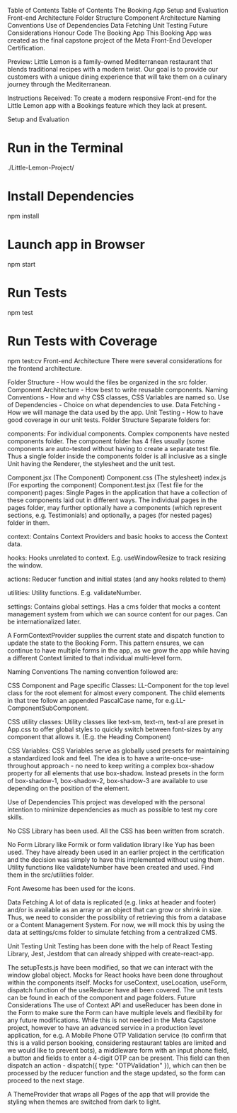 Table of Contents
Table of Contents
The Booking App
Setup and Evaluation
Front-end Architecture
Folder Structure
Component Architecture
Naming Conventions
Use of Dependencies
Data Fetching
Unit Testing
Future Considerations
Honour Code
The Booking App
This Booking App was created as the final capstone project of the Meta Front-End Developer Certification.

Preview: Little Lemon is a family-owned Mediterranean restaurant that blends traditional recipes with a modern twist. Our goal is to provide our customers with a unique dining experience that will take them on a culinary journey through the Mediterranean.

Instructions Received: To create a modern responsive Front-end for the Little Lemon app with a Bookings feature which they lack at present.

Setup and Evaluation
# Run in the Terminal
./Little-Lemon-Project/

# Install Dependencies
npm install

# Launch app in Browser
npm start

# Run Tests
npm test

# Run Tests with Coverage
npm test:cv
Front-end Architecture
There were several considerations for the frontend architecture.

Folder Structure - How would the files be organized in the src folder.
Component Architecture - How best to write reusable components.
Naming Conventions - How and why CSS classes, CSS Variables are named so.
Use of Dependencies - Choice on what dependencies to use.
Data Fetching - How we will manage the data used by the app.
Unit Testing - How to have good coverage in our unit tests.
Folder Structure
Separate folders for:

components: For individual components. Complex components have nested components folder. The component folder has 4 files usually (some components are auto-tested without having to create a separate test file. Thus a single folder inside the components folder is all inclusive as a single Unit having the Renderer, the stylesheet and the unit test.

Component.jsx (The Component)
Component.css (The stylesheet)
index.js (For exporting the component)
Component.test.jsx (Test file for the component)
pages: Single Pages in the application that have a collection of these components laid out in different ways. The individual pages in the pages folder, may further optionally have a components (which represent sections, e.g. Testimonials) and optionally, a pages (for nested pages) folder in them.

context: Contains Context Providers and basic hooks to access the Context data.

hooks: Hooks unrelated to context. E.g. useWindowResize to track resizing the window.

actions: Reducer function and initial states (and any hooks related to them)

utilities: Utility functions. E.g. validateNumber.

settings: Contains global settings. Has a cms folder that mocks a content management system from which we can source content for our pages. Can be internationalized later.

A FormContextProvider supplies the current state and dispatch function to update the state to the Booking Form. This pattern ensures, we can continue to have multiple forms in the app, as we grow the app while having a different Context limited to that individual multi-level form.

Naming Conventions
The naming convention followed are:

CSS Component and Page specific Classes: LL-Component for the top level class for the root element for almost every component. The child elements in that tree follow an appended PascalCase name, for e.g.LL-ComponentSubComponent.

CSS utility classes: Utility classes like text-sm, text-m, text-xl are preset in App.css to offer global styles to quickly switch between font-sizes by any component that allows it. (E.g. the Heading Component)

CSS Variables: CSS Variables serve as globally used presets for maintaining a standardized look and feel. The idea is to have a write-once-use-throughout approach - no need to keep writing a complex box-shadow property for all elements that use box-shadow. Instead presets in the form of box-shadow-1, box-shadow-2, box-shadow-3 are available to use depending on the position of the element.

Use of Dependencies
This project was developed with the personal intention to minimize dependencies as much as possible to test my core skills.

No CSS Library has been used. All the CSS has been written from scratch.

No Form Library like Formik or form validation library like Yup has been used. They have already been used in an earlier project in the certification and the decision was simply to have this implemented without using them. Utility functions like validateNumber have been created and used. Find them in the src/utilities folder.

Font Awesome has been used for the icons.

Data Fetching
A lot of data is replicated (e.g. links at header and footer) and/or is available as an array or an object that can grow or shrink in size. Thus, we need to consider the possibility of retrieving this from a database or a Content Management System. For now, we will mock this by using the data at settings/cms folder to simulate fetching from a centralized CMS.

Unit Testing
Unit Testing has been done with the help of React Testing Library, Jest, Jestdom that can already shipped with create-react-app.

The setupTests.js have been modified, so that we can interact with the window global object.
Mocks for React hooks have been done throughout within the components itself. Mocks for useContext, useLocation, useForm, dispatch function of the useReducer have all been covered.
The unit tests can be found in each of the component and page folders.
Future Considerations
The use of Context API and useReducer has been done in the Form to make sure the Form can have multiple levels and flexibility for any future modifications. While this is not needed in the Meta Capstone project, however to have an advanced service in a production level application, for e.g. A Mobile Phone OTP Validation service (to confirm that this is a valid person booking, considering restaurant tables are limited and we would like to prevent bots), a middleware form with an input phone field, a button and fields to enter a 4-digit OTP can be present. This field can then dispatch an action - dispatch({ type: "OTPValidation" }), which can then be processed by the reducer function and the stage updated, so the form can proceed to the next stage.

A ThemeProvider that wraps all Pages of the app that will provide the styling when themes are switched from dark to light.
